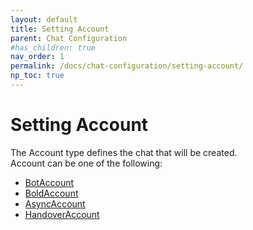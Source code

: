 ```yaml
---
layout: default
title: Setting Account
parent: Chat Configuration
#has_children: true
nav_order: 1
permalink: /docs/chat-configuration/setting-account/
np_toc: true
---
```


# Setting Account

The Account type defines the chat that will be created.   
Account can be one of the following:

- [BotAccount](/docs/chat-configuration/setting-account/bot-account)
- [BoldAccount](/docs/chat-configuration/setting-account/bold-account)
- [AsyncAccount](/docs/chat-configuration/setting-account/async-account)
- [HandoverAccount](/docs/chat-configuration/setting-account/handover-account)